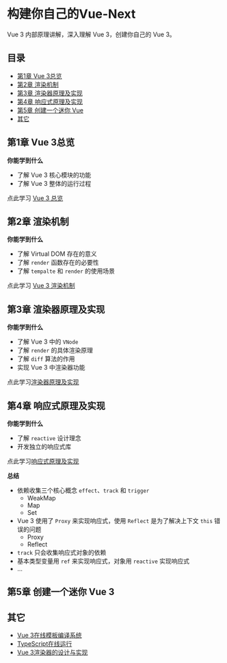 # 构建你自己的Vue-Next
Vue 3 内部原理讲解，深入理解 Vue 3，创建你自己的 Vue 3。

## 目录

  - [第1章 Vue 3总览](#第1章-vue-3总览)
  - [第2章 渲染机制](#第2章-渲染机制)
  - [第3章 渲染器原理及实现](#第3章-渲染器原理及实现)
  - [第4章 响应式原理及实现](#第4章-响应式原理及实现)
  - [第5章 创建一个迷你 Vue](#第5章-创建一个迷你-vue)
  - [其它](#其它)

## 第1章 Vue 3总览

**你能学到什么**
- 了解 Vue 3 核心模块的功能
- 了解 Vue 3 整体的运行过程

点此学习 [Vue 3 总览](./course/chapter1/OVERVIEW.md)

## 第2章 渲染机制
**你能学到什么**
- 了解 Virtual DOM 存在的意义
- 了解 `render` 函数存在的必要性
- 了解 `tempalte` 和 `render` 的使用场景

点此学习 [Vue 3 渲染机制](./course/chapter2/RENDERER.md)

## 第3章 渲染器原理及实现

**你能学到什么**
- 了解 Vue 3 中的 `VNode`
- 了解 `render` 的具体渲染原理
- 了解 `diff` 算法的作用
- 实现 Vue 3 中渲染器功能

点此学习[渲染器原理及实现](./course/chapter3/OVERVIEW.md)

## 第4章 响应式原理及实现

**你能学到什么**
- 了解 `reactive` 设计理念
- 开发独立的响应式库

点此学习[响应式原理及实现](./chapter4/OVERVIEW.md)

**总结**

- 依赖收集三个核心概念 `effect`、`track` 和 `trigger`
  - WeakMap
  - Map
  - Set
- Vue 3 使用了 `Proxy` 来实现响应式，使用 `Reflect` 是为了解决上下文 `this` 错误的问题
  - Proxy
  - Reflect
- `track` 只会收集响应式对象的依赖
- 基本类型变量用 `ref` 来实现响应式，对象用 `reactive` 实现响应式
- ...

## 第5章 创建一个迷你 Vue 3


## 其它
- [Vue 3在线模板编译系统](https://vue-next-template-explorer.netlify.app/)
- [TypeScript在线运行](https://c.runoob.com/compile/5577)
- [Vue 3渲染器的设计与实现](http://hcysun.me/vue-design/zh/essence-of-comp.html#%E7%BB%84%E4%BB%B6%E7%9A%84%E4%BA%A7%E5%87%BA%E6%98%AF%E4%BB%80%E4%B9%88)
